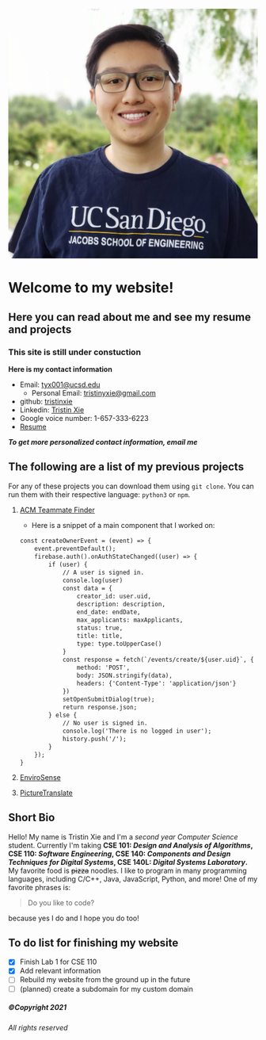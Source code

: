 ![Picture of me](./resources/Me.jpg "A picture of me, Tristin")
# Welcome to my website!
## Here you can read about me and see my resume and projects
### This site is still under constuction
**Here is my contact information**
- Email: tyx001@ucsd.edu
  - Personal Email: tristinyxie@gmail.com
- github: [tristinxie](https://www.github.com/tristinxie)
- Linkedin: [Tristin Xie](https://www.linkedin.com/in/tristin-xie-245918167/)
- Google voice number: 1-657-333-6223
- [Resume](https://drive.google.com/file/d/1elPOPi91Ch-EXuQ-9g71FXFA9HOJ2Oxr/view?usp=sharing)

***To get more personalized contact information, email me***

## The following are a list of my previous projects
For any of these projects you can download them using `git clone`. You can run them with their respective language: `python3` or `npm`.

1. [ACM Teammate Finder](https://github.com/LelandTLong/ACM_Project)

    - Here is a snippet of a main component that I worked on:

    ```
    const createOwnerEvent = (event) => {
        event.preventDefault();
        firebase.auth().onAuthStateChanged((user) => {
            if (user) {
                // A user is signed in.
                console.log(user) 
                const data = {
                    creator_id: user.uid,
                    description: description,
                    end_date: endDate,
                    max_applicants: maxApplicants,
                    status: true,
                    title: title,
                    type: type.toUpperCase()
                }
                const response = fetch(`/events/create/${user.uid}`, {
                    method: 'POST',
                    body: JSON.stringify(data),
                    headers: {'Content-Type': 'application/json'}
                })
                setOpenSubmitDialog(true);
                return response.json;
            } else {
                // No user is signed in.
                console.log('There is no logged in user');
                history.push('/');
            }
        });
    }
    ```
2. [EnviroSense](https://github.com/jerukan/EnviroSense)
3. [PictureTranslate](https://github.com/ucsd-cse-spis-2019/project-tristin-caroline)
## Short Bio

Hello! My name is Tristin Xie and I'm a _second year Computer Science_ student. Currently I'm taking **CSE 101: _Design and Analysis of Algorithms_, CSE 110: _Software Engineering_, CSE 140: _Components and Design Techniques for Digital Systems_, CSE 140L: _Digital Systems Laboratory_.** My favorite food is ~~pizza~~ noodles. I like to program in many programming languages, including C/C++, Java, JavaScript, Python, and more! One of my favorite phrases is:
> Do you like to code?

because yes I do and I hope you do too!
## To do list for finishing my website
- [x] Finish Lab 1 for CSE 110
- [x] Add relevant information
- [ ] Rebuild my website from the ground up in the future
- [ ] \(planned) create a subdomain for my custom domain
##### ©Copyright 2021
###### All rights reserved
